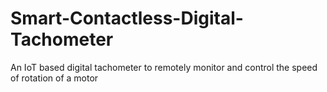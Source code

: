 # Smart-Contactless-Digital-Tachometer
An IoT based digital tachometer to remotely monitor and control the speed of rotation of a motor
